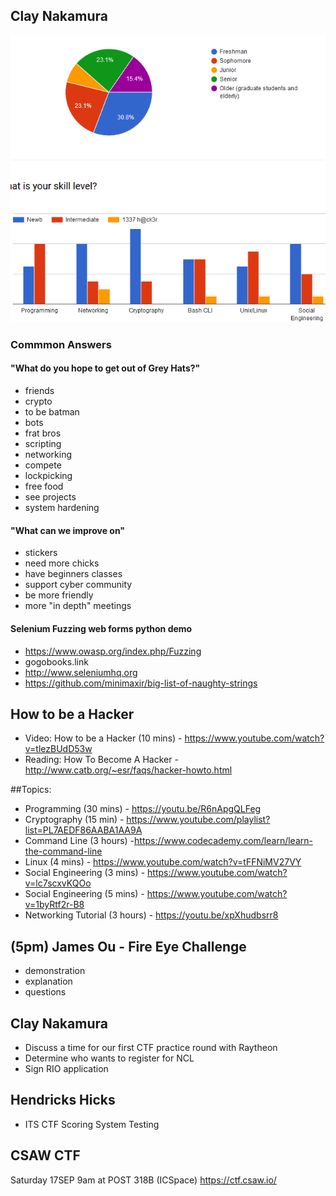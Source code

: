## Clay Nakamura


<img src="grey-hats-demographics.PNG">

### Commmon Answers

#### "What do you hope to get out of Grey Hats?"
- friends
- crypto
- to be batman
- bots
- frat bros
- scripting
- networking
- compete
- lockpicking
- free food
- see projects
- system hardening

#### "What can we improve on"
- stickers 
- need more chicks
- have beginners classes
- support cyber community
- be more friendly
- more "in depth" meetings

#### Selenium Fuzzing web forms python demo
- https://www.owasp.org/index.php/Fuzzing
- gogobooks.link
- http://www.seleniumhq.org
- https://github.com/minimaxir/big-list-of-naughty-strings

## How to be a Hacker
- Video: How to be a Hacker (10 mins) - https://www.youtube.com/watch?v=tlezBUdD53w
- Reading: How To Become A Hacker - http://www.catb.org/~esr/faqs/hacker-howto.html

##Topics:
- Programming (30 mins) - https://youtu.be/R6nApgQLFeg
- Cryptography (15 min) - https://www.youtube.com/playlist?list=PL7AEDF86AABA1AA9A
- Command Line (3 hours) -https://www.codecademy.com/learn/learn-the-command-line
- Linux (4 mins) - https://www.youtube.com/watch?v=tFFNiMV27VY
- Social Engineering (3 mins) - https://www.youtube.com/watch?v=lc7scxvKQOo
- Social Engineering (5 mins) - https://www.youtube.com/watch?v=1byRtf2r-B8
- Networking Tutorial (3 hours) - https://youtu.be/xpXhudbsrr8

## (5pm) James Ou - Fire Eye Challenge
- demonstration
- explanation
- questions

## Clay Nakamura
- Discuss a time for our first CTF practice round with Raytheon
- Determine who wants to register for NCL
- Sign RIO application

## Hendricks Hicks
- ITS CTF Scoring System Testing

## CSAW CTF
Saturday 17SEP 9am at POST 318B (ICSpace)
https://ctf.csaw.io/
